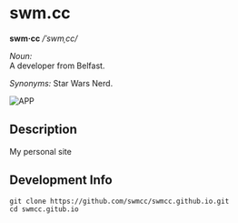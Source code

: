 # swm.cc 

**swm·cc**  */ˈswmˌcc/*

*Noun:*  
A developer from Belfast.

*Synonyms:*	
Star Wars Nerd.

![APP](URL "APP")

## Description

My personal site

## Development Info

```
git clone https://github.com/swmcc/swmcc.github.io.git 
cd swmcc.gitub.io 
```

